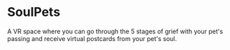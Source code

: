 # SoulPets
A VR space where you can go through the 5 stages of grief with your pet's passing and receive virtual postcards from your pet's soul.
